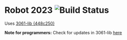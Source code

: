 # Robot 2023 ![Build Status](https://github.com/FRCTeam1987/Robot2023/actions/workflows/main.yml/badge.svg)

Uses [3061-lib (448c250)](https://github.com/HuskieRobotics/3061-lib/tree/448c250)

**Note for programmers:** Check for updates in 3061-lib [here](https://github.com/HuskieRobotics/3061-lib/compare/448c250...main)
